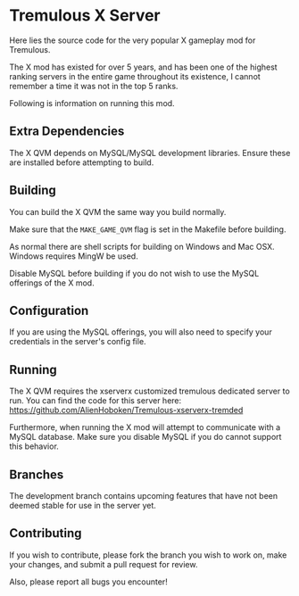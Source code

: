 Tremulous X Server
==================
Here lies the source code for the very popular X gameplay mod for Tremulous.

The X mod has existed for over 5 years, and has been one of the highest ranking servers in the entire game throughout its existence, I cannot remember a time it was not in the top 5 ranks.

Following is information on running this mod.

Extra Dependencies
-----------------------
The X QVM depends on MySQL/MySQL development libraries. Ensure these are installed before attempting to build.

Building
-----------------------
You can build the X QVM the same way you build normally.

Make sure that the `MAKE_GAME_QVM` flag is set in the Makefile before building.

As normal there are shell scripts for building on Windows and Mac OSX. Windows requires MingW be used.

Disable MySQL before building if you do not wish to use the MySQL offerings of the X mod.

Configuration
-----------------------
If you are using the MySQL offerings, you will also need to specify your credentials in the server's config file.

Running
-----------------------
The X QVM requires the xserverx customized tremulous dedicated server to run. You can find the code for this server here: https://github.com/AlienHoboken/Tremulous-xserverx-tremded

Furthermore, when running the X mod will attempt to communicate with a MySQL database. Make sure you disable MySQL if you do cannot support this behavior.

Branches
-----------------------
The development branch contains upcoming features that have not been deemed stable for use in the server yet.

Contributing
-----------------------
If you wish to contribute, please fork the branch you wish to work on, make your changes, and submit a pull request for review.

Also, please report all bugs you encounter!
